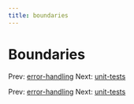 ```yaml
---
title: boundaries
---
```


# Boundaries

Prev: [error-handling](error-handling.md) Next:
[unit-tests](unit-tests.md)

Prev: [error-handling](error-handling.md) Next:
[unit-tests](unit-tests.md)
